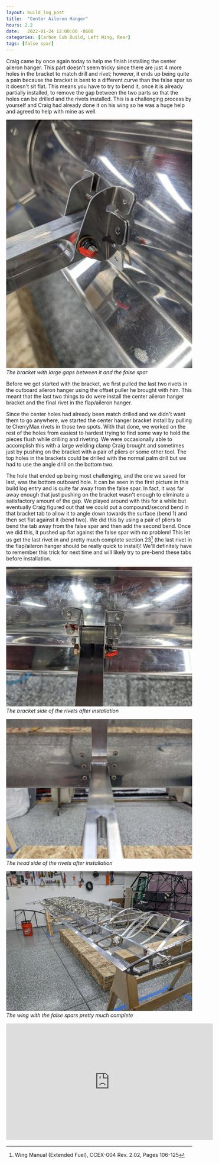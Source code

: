 ```yaml
---
layout: build_log_post
title:  "Center Aileron Hanger"
hours: 2.2
date:   2022-01-24 12:00:00 -0600
categories: [Carbon Cub Build, Left Wing, Rear]
tags: [false spar]
---
```


Craig came by once again today to help me finish installing the center aileron hanger. This part doesn't seem tricky since there are just 4 more holes in the bracket to match drill and rivet; however, it ends up being quite a pain because the bracket is bent to a different curve than the false spar so it doesn't sit flat. This means you have to try to bend it, once it is already partially installed, to remove the gap between the two parts so that the holes can be drilled and the rivets installed. This is a challenging process by yourself and Craig had already done it on his wing so he was a huge help and agreed to help with mine as well.

![Desktop View](/assets/img/posts/2022-01-24-center-aileron-hanger/bracket-gaps.jpg)
_The bracket with large gaps between it and the false spar_

Before we got started with the bracket, we first pulled the last two rivets in the outboard aileron hanger using the offset puller he brought with him. This meant that the last two things to do were install the center aileron hanger bracket and the final rivet in the flap/aileron hanger.

Since the center holes had already been match drilled and we didn't want them to go anywhere, we started the center hanger bracket install by pulling te CherryMax rivets in those two spots. With that done, we worked on the rest of the holes from easiest to hardest trying to find some way to hold the pieces flush while drilling and riveting. We were occasionally able to accomplish this with a large welding clamp Craig brought and sometimes just by pushing on the bracket with a pair of pliers or some other tool. The top holes in the brackets could be drilled with the normal palm drill but we had to use the angle drill on the bottom two.

The hole that ended up being most challenging, and the one we saved for last, was the bottom outboard hole. It can be seen in the first picture in this build log entry and is quite far away from the false spar. In fact, it was far away enough that just pushing on the bracket wasn't enough to eliminate a satisfactory amount of the gap. We played around with this for a while but eventually Craig figured out that we could put a compound/second bend in that bracket tab to allow it to angle down towards the surface (bend 1) and then set flat against it (bend two). We did this by using a pair of pliers to bend the tab away from the false spar and then add the second bend. Once we did this, it pushed up flat against the false spar with no problem! This let us get the last rivet in and pretty much complete section 23[^section-23-ref] (the last rivet in the flap/aileron hanger should be really quick to install)! We'll definitely have to remember this trick for next time and will likely try to pre-bend these tabs before installation.

![Desktop View](/assets/img/posts/2022-01-24-center-aileron-hanger/installed-rivets-inside.jpg)
_The bracket side of the rivets after installation_

![Desktop View](/assets/img/posts/2022-01-24-center-aileron-hanger/installed-rivets-outside.jpg)
_The head side of the rivets after installation_

![Desktop View](/assets/img/posts/2022-01-24-center-aileron-hanger/complete-false-spars.jpg)
_The wing with the false spars pretty much complete_

<iframe width="560" height="315" src="https://www.youtube.com/embed/3dSnAywO7es" title="YouTube video player" frameborder="0" allow="accelerometer; autoplay; clipboard-write; encrypted-media; gyroscope; picture-in-picture" allowfullscreen></iframe>

[^section-23-ref]: Wing Manual (Extended Fuel), CCEX-004 Rev. 2.02, Pages 106-125